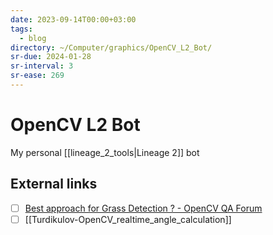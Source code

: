 ```yaml
---
date: 2023-09-14T00:00+03:00
tags:
  - blog
directory: ~/Computer/graphics/OpenCV_L2_Bot/
sr-due: 2024-01-28
sr-interval: 3
sr-ease: 269
---
```


# OpenCV L2 Bot

My personal [[lineage_2_tools|Lineage 2]] bot

## External links

- [ ] [Best approach for Grass Detection ? - OpenCV QA Forum](https://answers.opencv.org/question/103496/best-approach-for-grass-detection/)
- [ ] [[Turdikulov-OpenCV_realtime_angle_calculation]]

